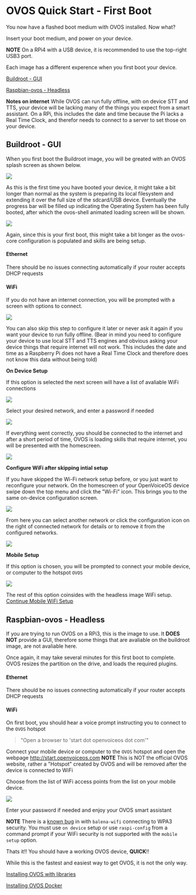 # OVOS Quick Start - First Boot

You now have a flashed boot medium with OVOS installed.  Now what?

Insert your boot medium, and power on your device.

**NOTE** On a RPi4 with a USB device, it is recommended to use the top-right USB3 port.

Each image has a different experence when you first boot your device.

[Buildroot - GUI](#Buildroot-GUI)

[Raspbian-ovos - Headless](#Raspbian-ovos-Headless)

**Notes on internet** While OVOS can run fully offline, with on device STT and TTS, your device will be lacking many of the things you expect from a smart assistant.  On a RPi, this includes the date and time because the Pi lacks a Real Time Clock, and therefor needs to connect to a server to set those on your device.

## Buildroot - GUI

When you first boot the Buildroot image, you will be greated with an OVOS splash screen as shown below.

![](https://raw.githubusercontent.com/OpenVoiceOS/ovos_assets/master/Images/Screenshot%20-%20Buildroot%20bootsplash.png)

As this is the first time you have booted your device, it might take a bit longer than normal as the system is preparing its local filesystem and extending it over the full size of the sdcard/USB device.
Eventually the progress bar will be filled up indicating the Operating System has been fully booted, after which the ovos-shell animated loading screen will be shown.

![](https://raw.githubusercontent.com/OpenVoiceOS/ovos_assets/master/Images/Screenshot%20-%20Spinner.png)

Again, since this is your first boot, this might take a bit longer as the ovos-core configuration is populated and skills are being setup.

#### Ethernet
There should be no issues connecting automatically if your router accepts DHCP requests

#### WiFi
If you do not have an internet connection, you will be prompted with a screen with options to connect.

![](https://github.com/OpenVoiceOS/ovos_assets/blob/master/Images/Screenshot%20-%20Network%20setup.png?raw=true)

You can also skip this step to configure it later or never ask it again if you want your device to run fully offline. (Bear in mind you need to configure your device to use local STT and TTS engines and obvious asking your device things that require internet will not work.  This includes the date and time as a Raspberry Pi does not have a Real Time Clock and therefore does not know this data without being told)

**On Device Setup**

If this option is selected the next screen will have a list of avaliable WiFi connections

![](https://github.com/OpenVoiceOS/ovos_assets/blob/master/Images/Screenshot%20-%20Select%20wifi%20on-device.png?raw=true)

Select your desired network, and enter a password if needed

![](https://github.com/OpenVoiceOS/ovos_assets/blob/master/Images/Screenshot%20-%20Insert%20wifi%20password.png?raw=true)

If everything went correctly, you should be connected to the internet and after a short period of time, OVOS is loading skills that require internet, you will be presented with the homescreen.

![](https://github.com/OpenVoiceOS/ovos_assets/blob/master/Images/Screenshot%20-%20Horizontal%20homescreen.jpg?raw=true)

**Configure WiFi after skipping intial setup**

If you have skipped the Wi-Fi network setup before, or you just want to reconfigure your network. On the homescreen of your OpenVoiceOS device swipe down the top menu and click the "Wi-Fi" icon. This brings you to the same on-device configuration screen.

![](https://raw.githubusercontent.com/OpenVoiceOS/ovos_assets/master/Images/Screenshot%20-%20Network%20connections.png)

From here you can select another network or click the configuration icon on the right of connected network for details or to remove it from the configured networks.

![](https://raw.githubusercontent.com/OpenVoiceOS/ovos_assets/master/Images/Screenshot%20-%20Connection%20details.png)

**Mobile Setup**

If this option is chosen, you will be prompted to connect your mobile device, or computer to the hotspot `OVOS`

![](https://github.com/OpenVoiceOS/ovos_assets/blob/master/Images/Screenshot%20-%20Connect%20hotspot.png?raw=true)

The rest of this option coinsides with the headless image WiFi setup.  [Continue Mobile WiFi Setup](#WiFi-1)

## Raspbian-ovos - Headless
If you are trying to run OVOS on a RPi3, this is the image to use.  It **DOES NOT** provide a GUI, therefore some things that are avaliable on the buildroot image, are not avaliable here.

Once again, it may take several minutes for this first boot to complete.  OVOS resizes the partition on the drive, and loads the required plugins.

#### Ethernet
There should be no issues connecting automatically if your router accepts DHCP requests

#### WiFi
On first boot, you should hear a voice prompt instructing you to connect to the `OVOS` hotspot

> "Open a browser to 'start dot openvoiceos dot com'"

Connect your mobile device or computer to the `OVOS` hotspot and open the webpage http://start.openvoiceos.com **NOTE** This is NOT the official OVOS website, rather a "Hotspot" created by OVOS and will be removed after the device is connected to WiFi

Choose from the list of WiFi access points from the list on your mobile device.

![](https://github.com/OpenVoiceOS/ovos_assets/blob/master/Images/iPhone%20-%20WiFi%20setup%20startpage.PNG?raw=true)

Enter your password if needed and enjoy your OVOS smart assistant

**NOTE** There is a [known bug](https://github.com/balena-os/wifi-connect/issues/416) in with `balena-wifi` connecting to WPA3 security.  You must use `on device` setup or use `raspi-config` from a command prompt if your WiFi security is not supported with the `mobile setup` option.

Thats it!! You should have a working OVOS device, **QUICK**!!

While this is the fastest and easiest way to get OVOS, it is not the only way.

[Installing OVOS with libraries](start-libraries.md)

[Installing OVOS Docker](start-docker.md)

